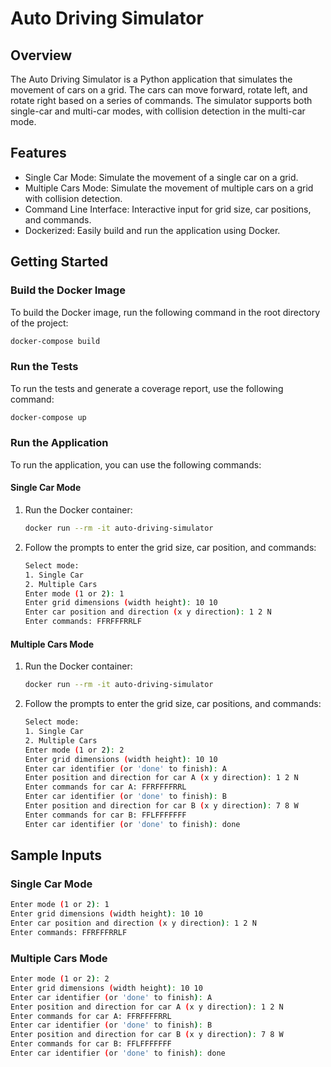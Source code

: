 # Auto Driving Simulator

## Overview

The Auto Driving Simulator is a Python application that simulates the movement of cars on a grid. The cars can move forward, rotate left, and rotate right based on a series of commands. The simulator supports both single-car and multi-car modes, with collision detection in the multi-car mode.

## Features

- Single Car Mode: Simulate the movement of a single car on a grid.
- Multiple Cars Mode: Simulate the movement of multiple cars on a grid with collision detection.
- Command Line Interface: Interactive input for grid size, car positions, and commands.
- Dockerized: Easily build and run the application using Docker.

## Getting Started

### Build the Docker Image

To build the Docker image, run the following command in the root directory of the project:

```sh
docker-compose build
```

### Run the Tests

To run the tests and generate a coverage report, use the following command:

```sh
docker-compose up
```

### Run the Application

To run the application, you can use the following commands:

#### Single Car Mode

1. Run the Docker container:

   ```sh
   docker run --rm -it auto-driving-simulator
   ```

2. Follow the prompts to enter the grid size, car position, and commands:

   ```sh
   Select mode:
   1. Single Car
   2. Multiple Cars
   Enter mode (1 or 2): 1
   Enter grid dimensions (width height): 10 10
   Enter car position and direction (x y direction): 1 2 N
   Enter commands: FFRFFFRRLF
   ```

#### Multiple Cars Mode

1. Run the Docker container:

   ```sh
   docker run --rm -it auto-driving-simulator
   ```

2. Follow the prompts to enter the grid size, car positions, and commands:

   ```sh
   Select mode:
   1. Single Car
   2. Multiple Cars
   Enter mode (1 or 2): 2
   Enter grid dimensions (width height): 10 10
   Enter car identifier (or 'done' to finish): A
   Enter position and direction for car A (x y direction): 1 2 N
   Enter commands for car A: FFRFFFFRRL
   Enter car identifier (or 'done' to finish): B
   Enter position and direction for car B (x y direction): 7 8 W
   Enter commands for car B: FFLFFFFFFF
   Enter car identifier (or 'done' to finish): done
   ```

## Sample Inputs

### Single Car Mode

```sh
Enter mode (1 or 2): 1
Enter grid dimensions (width height): 10 10
Enter car position and direction (x y direction): 1 2 N
Enter commands: FFRFFFRRLF
```

### Multiple Cars Mode

```sh
Enter mode (1 or 2): 2
Enter grid dimensions (width height): 10 10
Enter car identifier (or 'done' to finish): A
Enter position and direction for car A (x y direction): 1 2 N
Enter commands for car A: FFRFFFFRRL
Enter car identifier (or 'done' to finish): B
Enter position and direction for car B (x y direction): 7 8 W
Enter commands for car B: FFLFFFFFFF
Enter car identifier (or 'done' to finish): done
```
